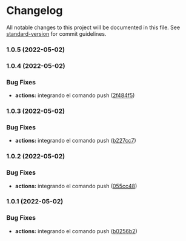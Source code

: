 # Changelog

All notable changes to this project will be documented in this file. See [standard-version](https://github.com/conventional-changelog/standard-version) for commit guidelines.

### 1.0.5 (2022-05-02)

### 1.0.4 (2022-05-02)


### Bug Fixes

* **actions:** integrando el comando push ([2f484f5](https://github/jmz-student/api-next-typescript/commit/2f484f59900412b712542489864e042f95df5a61))

### 1.0.3 (2022-05-02)


### Bug Fixes

* **actions:** integrando el comando push ([b227cc7](https://github/jmz-student/api-next-typescript/commit/b227cc7d7e6e9cddf4d0de535b5513d9b9cfce41))

### 1.0.2 (2022-05-02)


### Bug Fixes

* **actions:** integrando el comando push ([055cc48](https://github/jmz-student/api-next-typescript/commit/055cc48eede9539b9ae708c6d94744d97d558243))

### 1.0.1 (2022-05-02)


### Bug Fixes

* **actions:** integrando el comando push ([b0256b2](https://github/jmz-student/api-next-typescript/commit/b0256b2eef9186fcaae5061b61013f0bdf76abe3))
